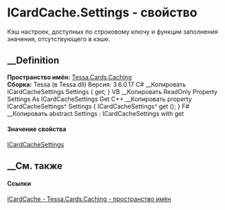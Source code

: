 # ICardCache.Settings - свойство
Кэш настроек, доступных по строковому ключу и функции заполнения значения,
отсутствующего в кэше.
##  __Definition
 **Пространство имён:** [Tessa.Cards.Caching](N_Tessa_Cards_Caching.htm)  
 **Сборка:** Tessa (в Tessa.dll) Версия: 3.6.0.17
C# __Копировать
    ICardCacheSettings Settings { get; }
VB __Копировать
     ReadOnly Property Settings As ICardCacheSettings
    	Get
C++ __Копировать
    property ICardCacheSettings^ Settings {
    	ICardCacheSettings^ get ();
    }
F# __Копировать
     abstract Settings : ICardCacheSettings with get
#### Значение свойства
[ICardCacheSettings](T_Tessa_Cards_Caching_ICardCacheSettings.htm)
##  __См. также
#### Ссылки
[ICardCache - ](T_Tessa_Cards_Caching_ICardCache.htm)
[Tessa.Cards.Caching - пространство имён](N_Tessa_Cards_Caching.htm)
